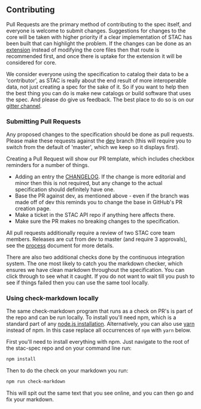 ## Contributing

Pull Requests are the primary method of contributing to the spec itself, and everyone is welcome to submit 
changes. Suggestions for changes to the core will be taken with higher priority if a clear implementation 
of STAC has been built that can highlight the problem. If the changes can be done as an [extension](extensions/) 
instead of modifying the core files then that route is recommended first, and once there is uptake for the 
extension it will be considered for core.

We consider everyone using the specification to catalog their data to be a 'contributor', as STAC is
really about the end result of more interoperable data, not just creating a spec for the sake of it.
So if you want to help then the best thing you can do is make new catalogs or build software that uses
the spec. And please do give us feedback. The best place to do so is on our 
[gitter channel](https://gitter.im/SpatioTemporal-Asset-Catalog/Lobby).

### Submitting Pull Requests

Any proposed changes to the specification should be done as pull requests. Please make these
requests against the [dev](https://github.com/radiantearth/stac-spec/tree/dev) branch (this will
require you to switch from the default of 'master', which we keep so it displays first). 

Creating a Pull Request will show our PR template, which includes checkbox reminders for a number
of things.

* Adding an entry the [CHANGELOG](CHANGELOG.md). If the change is more editorial and minor then this 
is not required, but any change to the actual specification should definitely have one.
* Base the PR against dev, as mentioned above - even if the branch was made off of dev this reminds
you to change the base in GitHub's PR creation page.
* Make a ticket in the STAC API repo if anything here affects there.
* Make sure the PR makes no breaking changes to the specification.

All pull requests additionally require a review of two STAC core team members. Releases are cut
from dev to master (and require 3 approvals), see the [process](process.md) document for more details.

There are also two additional checks done by the continuous integration system. The one most likely
to catch you the markdown checker, which ensures we have clean markdown throughout the specification.
You can click through to see what it caught. If you do not want to wait till you push to see if things
failed then you can use the same tool locally.

### Using check-markdown locally

The same check-markdown program that runs as a check on PR's is part of the repo and can be run locally. 
To install you'll need npm, which is a standard part of any [node.js installation](https://nodejs.org/en/download/). Alternatively, you can also use [yarn](https://yarnpkg.com/) instead of npm. In this case replace all occurrences of `npm` with `yarn` below.

First you'll need to install everything with npm. Just navigate to the root of the stac-spec repo and on 
your command line run:

```bash
npm install
```
Then to do the check on your markdown you run:

```bash
npm run check-markdown
```

This will spit out the same text that you see online, and you can then go and fix your markdown.
